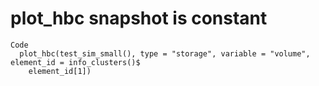 # plot_hbc snapshot is constant

    Code
      plot_hbc(test_sim_small(), type = "storage", variable = "volume", element_id = info_clusters()$
        element_id[1])

